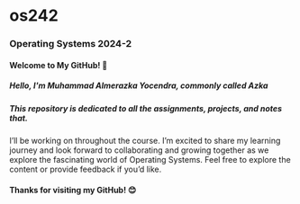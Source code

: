 # os242

### Operating Systems 2024-2
#### Welcome to My GitHub! 👋

##### Hello, I'm **Muhammad Almerazka Yocendra**, commonly called **Azka**
##### This repository is dedicated to all the assignments, projects, and notes that. 
I’ll be working on throughout the course. 
I’m excited to share my learning journey and look forward to collaborating and growing together as we explore the fascinating world of Operating Systems.
Feel free to explore the content or provide feedback if you’d like.

#### Thanks for visiting my GitHub! 😊
